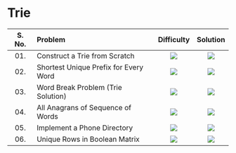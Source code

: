 # Trie

| S. No. | Problem | Difficulty | Solution |
|:-------:|:--------|:--------:|:--------:|
| 01.      | Construct a Trie from Scratch | <img src="https://img.shields.io/badge/Awaiting-orange"> | <a href="#"><img src="https://img.shields.io/badge/Solution-red"></a>  |
| 02.      | Shortest Unique Prefix for Every Word | <img src="https://img.shields.io/badge/Awaiting-orange"> | <a href="#"><img src="https://img.shields.io/badge/Solution-red"></a>  |
| 03.      | Word Break Problem (Trie Solution) | <img src="https://img.shields.io/badge/Awaiting-orange"> | <a href="#"><img src="https://img.shields.io/badge/Solution-red"></a>  |
| 04.      | All Anagrans of Sequence of Words | <img src="https://img.shields.io/badge/Awaiting-orange"> | <a href="#"><img src="https://img.shields.io/badge/Solution-red"></a>  |
| 05.      | Implement a Phone Directory | <img src="https://img.shields.io/badge/Awaiting-orange"> | <a href="#"><img src="https://img.shields.io/badge/Solution-red"></a>  |
| 06.      | Unique Rows in Boolean Matrix | <img src="https://img.shields.io/badge/Awaiting-orange"> | <a href="#"><img src="https://img.shields.io/badge/Solution-red"></a>  |
